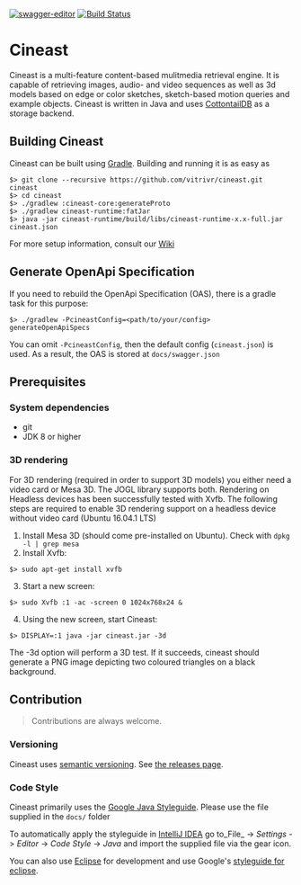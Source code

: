 [![swagger-editor](https://img.shields.io/badge/open--API-in--editor-green.svg?style=flat&label=open-api-v2)](https://editor.swagger.io/?url=https://raw.githubusercontent.com/vitrivr/cineast/multi-module-openapi-support/docs/swagger.json)
[![Build Status](https://travis-ci.org/vitrivr/cineast.svg?branch=master)](https://travis-ci.org/vitrivr/cineast)

# Cineast
Cineast is a multi-feature content-based mulitmedia retrieval engine. It is capable of retrieving images, audio- and video sequences as well as 3d models based on edge or color sketches, sketch-based motion queries and example objects.
Cineast is written in Java and uses [CottontailDB](https://github.com/ppanopticon/cottontaildb) as a storage backend.

## Building Cineast
Cineast can be built using [Gradle](https://gradle.org/). Building and running it is as easy as
```
$> git clone --recursive https://github.com/vitrivr/cineast.git cineast
$> cd cineast
$> ./gradlew :cineast-core:generateProto
$> ./gradlew cineast-runtime:fatJar
$> java -jar cineast-runtime/build/libs/cineast-runtime-x.x-full.jar cineast.json
 ```

For more setup information, consult our [Wiki](https://github.com/vitrivr/cineast/wiki)

## Generate OpenApi Specification

If you need to rebuild the OpenApi Specification (OAS), there is a gradle task for this purpose:

```
$> ./gradlew -PcineastConfig=<path/to/your/config> generateOpenApiSpecs
```

You can omit `-PcineastConfig`, then the default config (`cineast.json`) is used.
As a result, the OAS is stored at `docs/swagger.json`


## Prerequisites
### System dependencies
* git
* JDK 8 or higher

### 3D rendering
For 3D rendering (required in order to support 3D models) you either need a video card or Mesa 3D. The JOGL library supports both. Rendering on Headless devices has been successfully tested with Xvfb. The following steps are required to enable
3D rendering support on a headless device without video card (Ubuntu 16.04.1 LTS)

1. Install Mesa 3D (should come pre-installed on Ubuntu). Check with `dpkg -l | grep mesa`
2. Install Xvfb:

 ```
 $> sudo apt-get install xvfb
 ```
 
3. Start a new screen:

 ```
 $> sudo Xvfb :1 -ac -screen 0 1024x768x24 &
 ```
 
4. Using the new screen, start Cineast:

 ```
 $> DISPLAY=:1 java -jar cineast.jar -3d
 ```
 
The -3d option will perform a 3D test. If it succeeds, cineast should generate a PNG image depicting two coloured
triangles on a black background.

## Contribution

> Contributions are always welcome.

### Versioning

Cineast uses [semantic versioning](https://semver.org). See [the releases page](https://github.com/vitrivr/cineast/releases).

### Code Style

Cineast primarily uses the [Google Java Styleguide](https://google.github.io/styleguide/javaguide.html).
Please use the file supplied in the `docs/` folder

To automatically apply the styleguide in [IntelliJ IDEA](https://www.jetbrains.com/idea/) go to_File_ -> _Settings_ -> _Editor_ -> _Code Style_ -> _Java_ and import the supplied file via the gear icon.

You can also use [Eclipse](https://www.eclipse.org/) for development and use Google's [styleguide for eclipse](https://github.com/google/styleguide/blob/gh-pages/eclipse-java-google-style.xml).
